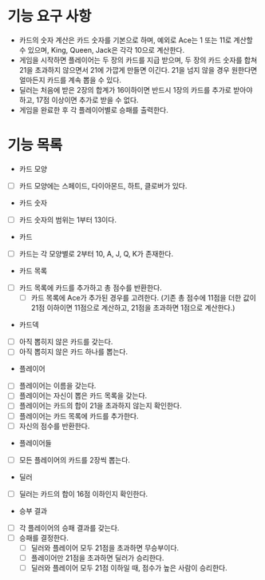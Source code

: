 # 기능 요구 사항
- 카드의 숫자 계산은 카드 숫자를 기본으로 하며, 예외로 Ace는 1 또는 11로 계산할 수 있으며, King, Queen, Jack은 각각 10으로 계산한다.
- 게임을 시작하면 플레이어는 두 장의 카드를 지급 받으며, 두 장의 카드 숫자를 합쳐 21을 초과하지 않으면서 21에 가깝게 만들면 이긴다. 21을 넘지 않을 경우 원한다면 얼마든지 카드를 계속 뽑을 수 있다.
- 딜러는 처음에 받은 2장의 합계가 16이하이면 반드시 1장의 카드를 추가로 받아야 하고, 17점 이상이면 추가로 받을 수 없다.
- 게임을 완료한 후 각 플레이어별로 승패를 출력한다.

# 기능 목록
- 카드 모양
- [ ] 카드 모양에는 스페이드, 다이아몬드, 하트, 클로버가 있다.

- 카드 숫자
- [ ] 카드 숫자의 범위는 1부터 13이다.

- 카드
- [ ] 카드는 각 모양별로 2부터 10, A, J, Q, K가 존재한다.

- 카드 목록
- [ ] 카드 목록에 카드를 추가하고 총 점수를 반환한다.
  - [ ] 카드 목록에 Ace가 추가된 경우를 고려한다. (기존 총 점수에 11점을 더한 값이 21점 이하이면 11점으로 계산하고, 21점을 초과하면 1점으로 계산한다.)

- 카드덱
- [ ] 아직 뽑히지 않은 카드를 갖는다.
- [ ] 아직 뽑히지 않은 카드 하나를 뽑는다.

- 플레이어
- [ ] 플레이어는 이름을 갖는다.
- [ ] 플레이어는 자신이 뽑은 카드 목록을 갖는다.
- [ ] 플레이어는 카드의 합이 21을 초과하지 않는지 확인한다.
- [ ] 플레이어는 카드 목록에 카드를 추가한다.
- [ ] 자신의 점수를 반환한다.

- 플레이어들
- [ ] 모든 플레이어의 카드를 2장씩 뽑는다.

- 딜러
- [ ] 딜러는 카드의 합이 16점 이하인지 확인한다.

- 승부 결과
- [ ] 각 플레이어의 승패 결과를 갖는다.
- [ ] 승패를 결정한다.
  - [ ] 딜러와 플레이어 모두 21점을 초과하면 무승부이다.
  - [ ] 플레이어만 21점을 초과하면 딜러가 승리한다.
  - [ ] 딜러와 플레이어 모두 21점 이하일 때, 점수가 높은 사람이 승리한다.
